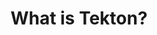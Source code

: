 ---
title: "What is Tekton?"
linkTitle: "Tekton"
subsection: "Tekton"
topics:
- CI-CD
tags:
- CI-CD
- Tekton
patterns:
- Deployment
team:
- Bryan Friedman
---